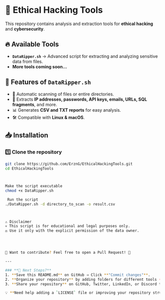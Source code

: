 # 🚀 Ethical Hacking Tools

This repository contains analysis and extraction tools for **ethical hacking** and **cybersecurity**.

## 🔥 Available Tools
- **`DataRipper.sh`** → Advanced script for extracting and analyzing sensitive data from files.
- **More tools coming soon...**

## 🎯 Features of `DataRipper.sh`
- 📂 Automatic scanning of files or entire directories.
- 🔎 Extracts **IP addresses, passwords, API keys, emails, URLs, SQL fragments**, and more.
- 📊 Generates **CSV and TXT reports** for easy analysis.
- 🛠 Compatible with **Linux & macOS**.

## 📥 Installation
### **1️⃣ Clone the repository**
```bash
git clone https://github.com/ErznG/EthicalHackingTools.git
cd EthicalHackingTools



Make the script executable
chmod +x DataRipper.sh

 Run the script
./DataRipper.sh -d directory_to_scan -o result.csv



⚠️ Disclaimer
💀 This script is for educational and legal purposes only.
⚖️ Use it only with the explicit permission of the data owner.




📢 Want to contribute? Feel free to open a Pull Request! 🚀

---

### **📌 Next Steps?**
1. **Save this README.md** on GitHub → Click **"Commit changes"**.
2. **Organize your repository** by adding folders for different tools (`/bash`, `/python`, `/docs`).
3. **Share your repository** on GitHub, Twitter, LinkedIn, or Discord to get contributors! 🚀🔥

💡 **Need help adding a `LICENSE` file or improving your repository structure? Let me know!** 🔥

